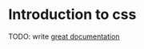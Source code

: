 # Introduction to css

TODO: write [great documentation](http://jacobian.org/writing/what-to-write/)
